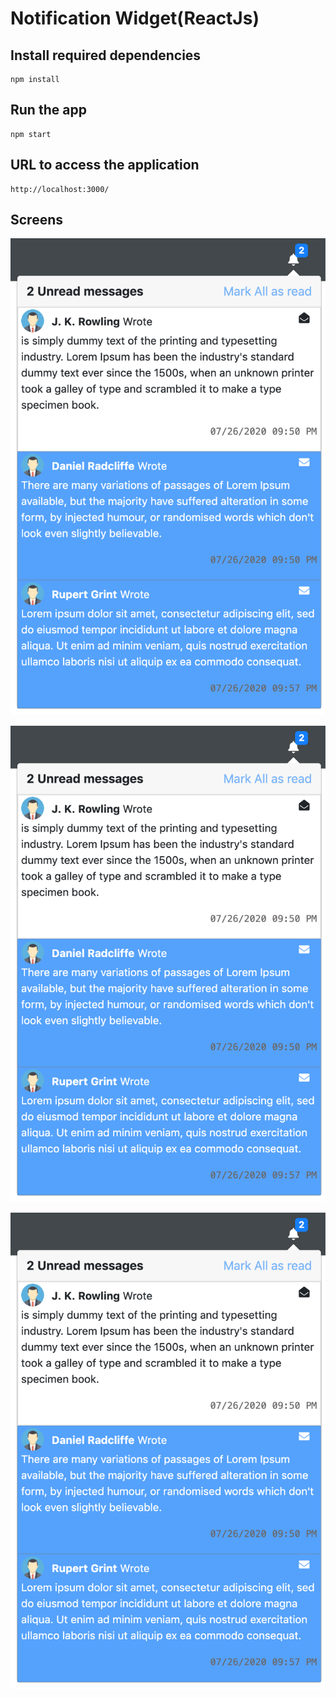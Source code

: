 # Notification Widget(ReactJs)
 
## Install required dependencies

    npm install

## Run the app

    npm start

## URL to access the application 

    http://localhost:3000/

## Screens
 
![Alt text](https://github.com/shaktics2015/Notification-Widget-ReactJs/blob/master/screenshots/1.png "Full screen")

![Alt text](https://github.com/shaktics2015/Notification-Widget-ReactJs/blob/master/screenshots/1.png "With Details")

![Alt text](https://github.com/shaktics2015/Notification-Widget-ReactJs/blob/master/screenshots/1.png "Card with read/un-read control")
